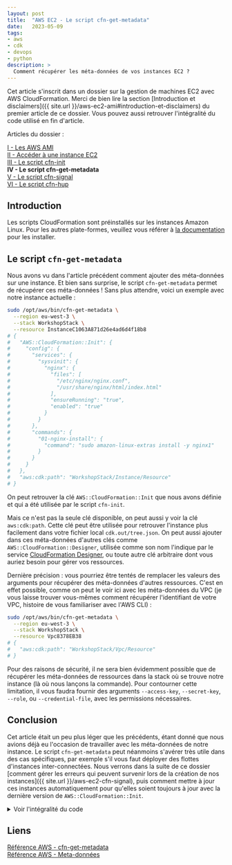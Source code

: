 ```yaml
---
layout: post
title:  "AWS EC2 - Le script cfn-get-metadata"
date:   2023-05-09
tags:
- aws
- cdk
- devops
- python
description: >
  Comment récupérer les méta-données de vos instances EC2 ?
--- 
```


Cet article s'inscrit dans un dossier sur la gestion de machines EC2 avec AWS CloudFormation. Merci de bien lire la section [Introduction et disclaimers]({{ site.url }}/aws-ec2-ami#introduction-et-disclaimers) du premier article de ce dossier. Vous pouvez aussi retrouver l'intégralité du code utilisé en fin d'article.

<aside><p>Articles du dossier :</p>
<p>
<a href="{{ site.url }}/aws-ec2-ami">I - Les AWS AMI</a><br>
<a href="{{ site.url }}/aws-ec2-acces-instance">II - Accéder à une instance EC2</a><br>
<a href="{{ site.url }}/aws-ec2-cfn-init">III - Le script cfn-init</a><br>
<strong>IV - Le script cfn-get-metadata</strong><br>
<a href="{{ site.url }}/aws-ec2-cfn-signal">V - Le script cfn-signal</a><br>
<a href="{{ site.url }}/aws-ec2-cfn-hup">VI - Le script cfn-hup</a>
</p></aside>

## Introduction

<aside><p>Les scripts CloudFormation sont préinstallés sur les instances Amazon Linux. Pour les autres plate-formes, veuillez vous référer à <a href="https://docs.aws.amazon.com/fr_fr/AWSCloudFormation/latest/UserGuide/cfn-helper-scripts-reference.html#cfn-helper-scripts-reference-downloads">la documentation</a> pour les installer.</p></aside>

## Le script `cfn-get-metadata`

Nous avons vu dans l'article précédent comment ajouter des méta-données sur une instance. Et bien sans surprise, le script `cfn-get-metadata` permet de récupérer ces méta-données ! Sans plus attendre, voici un exemple avec notre instance actuelle :

```sh
sudo /opt/aws/bin/cfn-get-metadata \
  --region eu-west-3 \
  --stack WorkshopStack \
  --resource InstanceC1063A871d26e4ad6d4f18b8
# {
#   "AWS::CloudFormation::Init": {
#     "config": {
#       "services": {
#         "sysvinit": {
#           "nginx": {
#             "files": [
#               "/etc/nginx/nginx.conf",
#               "/usr/share/nginx/html/index.html"
#             ],
#             "ensureRunning": "true",
#             "enabled": "true"
#           }
#         }
#       },
#       "commands": {
#         "01-nginx-install": {
#           "command": "sudo amazon-linux-extras install -y nginx1"
#         }
#       }
#     }
#   },
#   "aws:cdk:path": "WorkshopStack/Instance/Resource"
# }
```

On peut retrouver la clé `AWS::CloudFormation::Init` que nous avons définie et qui a été utilisée par le script `cfn-init`. 

Mais ce n'est pas la seule clé disponible, on peut aussi y voir la clé `aws:cdk:path`. Cette clé peut être utilisée pour retrouver l'instance plus facilement dans votre fichier local `cdk.out/tree.json`. On peut aussi ajouter dans ces méta-données d'autres clés comme `AWS::CloudFormation::Designer`, utilisée comme son nom l'indique par le service [CloudFormation Designer](https://console.aws.amazon.com/cloudformation/designer), ou toute autre clé arbitraire dont vous auriez besoin pour gérer vos ressources.

Dernière précision : vous pourriez être tentés de remplacer les valeurs des arguments pour récupérer des méta-données d'autres ressources. C'est en effet possible, comme on peut le voir ici avec les méta-données du VPC (je vous laisse trouver vous-mêmes comment récupérer l'identifiant de votre VPC, histoire de vous familiariser avec l'AWS CLI) :

```sh
sudo /opt/aws/bin/cfn-get-metadata \
  --region eu-west-3 \
  --stack WorkshopStack \
  --resource Vpc8378EB38
# {
#   "aws:cdk:path": "WorkshopStack/Vpc/Resource"
# }
```

Pour des raisons de sécurité, il ne sera bien évidemment possible que de récupérer les méta-données de ressources dans la stack où se trouve notre instance (là où nous lançons la commande). Pour contourner cette limitation, il vous faudra fournir des arguments `--access-key`, `--secret-key`, `--role`, ou `--credential-file`, avec les permissions nécessaires.

## Conclusion

Cet article était un peu plus léger que les précédents, étant donné que nous avions déjà eu l'occasion de travailler avec les méta-données de notre instance. Le script `cfn-get-metadata` peut néanmoins s'avérer très utile dans des cas spécifiques, par exemple s'il vous faut déployer des flottes d'instances inter-connectées. Nous verrons dans la suite de ce dossier [comment gérer les erreurs qui peuvent survenir lors de la création de nos instances]({{ site.url }}/aws-ec2-cfn-signal), puis comment mettre à jour ces instances automatiquement pour qu'elles soient toujours à jour avec la dernière version de `AWS::CloudFormation::Init`.

<details>
<summary>Voir l'intégralité du code</summary>
<pre><code>from aws_cdk import (
  Stack,
  CfnOutput,
  aws_ec2 as ec2,
)
from constructs import Construct
from textwrap import dedent

class WorkshopStack(Stack):

  def __init__(self, scope: Construct, construct_id: str, **kwargs) -> None:
    super().__init__(scope, construct_id, **kwargs)

    vpc = ec2.Vpc(self, "Vpc",
      subnet_configuration = [
        ec2.SubnetConfiguration(
          name = "public",
          subnet_type = ec2.SubnetType.PUBLIC,
          cidr_mask = 24)],
      max_azs = 1)

    security_group = ec2.SecurityGroup(self, "InstanceSecurityGroup",
      vpc = vpc)
    security_group.add_ingress_rule(ec2.Peer.any_ipv4(), ec2.Port.tcp(22))
    security_group.add_ingress_rule(ec2.Peer.any_ipv4(), ec2.Port.tcp(80))

    cfn_key_pair = ec2.CfnKeyPair(self, "KeyPair",
      key_name = "ssh-key-workshop",
      key_type = "ed25519")

    instance = ec2.Instance(self, "Instance",
      # Type d'instance : t2.micro
      instance_type = ec2.InstanceType.of(
        instance_class = ec2.InstanceClass.T2,
        instance_size = ec2.InstanceSize.MICRO),
      # AMI à utiliser
      machine_image = ec2.MachineImage.generic_linux({
        "eu-west-3": "ami-01fde5e5b31e98551"}),
      # VPC dans lequel déployer l'instance
      vpc = vpc,
      # Groupe de sécurité pour autoriser le trafic sur le port 22
      security_group = security_group,
      # SSH key to use
      key_name = cfn_key_pair.key_name,
      # Un changement de user-data doit provoquer un changement d'instance
      user_data_causes_replacement = True)

    instance.add_user_data(dedent(f"""\
      /opt/aws/bin/cfn-init -v \
        --region eu-west-3 \
        --stack {self.stack_name} \
        --resource {instance.instance.logical_id}"""))

    instance.instance.add_metadata("AWS::CloudFormation::Init", {
      "config": {
        # Installation du packages Nginx
        "commands": {
          "01-nginx-install": {
            "command": "sudo amazon-linux-extras install -y nginx1"}},
        # Activation du service Nginx
        "services": {
          "sysvinit": {
            "nginx": {
              "enabled": True,
              "ensureRunning": True,
              "files": [
                "/etc/nginx/nginx.conf",
                "/usr/share/nginx/html/index.html"]}}}
      }})

    # Affiche l'identifiant logique de l'instance
    CfnOutput(self, "InstanceLogicalId",
      value = instance.instance.logical_id)

    # Affiche l'adresse IP publique de l'instance
    CfnOutput(self, "InstancePublicIp",
      value = instance.instance_public_ip)
</code></pre>
</details>

## Liens

[Référence AWS - cfn-get-metadata](https://docs.aws.amazon.com/fr_fr/AWSCloudFormation/latest/UserGuide/cfn-get-metadata.html)    
[Référence AWS - Meta-données](https://docs.aws.amazon.com/fr_fr/AWSCloudFormation/latest/UserGuide/metadata-section-structure.html)
